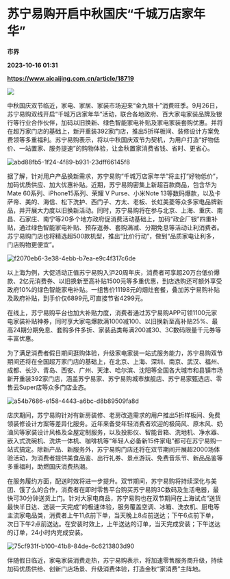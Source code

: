 # 苏宁易购开启中秋国庆“千城万店家年华”
**市界**

**2023-10-16 01:31**

**https://www.aicaijing.com.cn/article/18719**

![](https://cdn.aicaijing.com.cn/img/6209d590-5c1e-11ee-81b7-0f17ba387541/jpg)

中秋国庆双节临近，家电、家居、家装市场迎来“金九银十”消费旺季。9月26日，苏宁易购双线开启“千城万店家年华”活动，联合各地政府、百大家电家装品牌及银行等行业合作伙伴，加码以旧换新、绿色智能家电补贴及家电家装套购优惠。并将在超万家门店的基础上，新开重装392家门店，推出5折样板间、装修设计方案免费领等多重福利。苏宁易购表示，将以中秋国庆双节为契机，为用户打造“好物低价、一站置家、服务提速”的购物体验，让金秋置家消费省钱、省时、更省心。

![abd88fb5-1f24-4f89-b931-23dff66145f8](https://cdn.aicaijing.com.cn/img/08784ca0-5c1e-11ee-81b7-0f17ba387541/image.jpeg)

据了解，针对用户产品换新需求，苏宁易购“千城万店家年华”将主打“好物低价”，加码优质供应、加大优惠补贴。近期，苏宁易购密集上新超百款商品，包含华为Mate 60系列、iPhone15系列、荣耀 V Purse、小米Note 13等数码爆款，以及卡萨帝、美的、海信、松下洗护、西门子、方太、老板、长虹美菱等众多家电品牌新品，并开展大力度以旧换新活动。同时，苏宁易购将在参与北京、上海、重庆、南昌、石家庄、南宁等20多个地方政府促消费活动基础上，加码“政企厂银”四重补贴，通过绿色智能家电补贴、预存返券、套购满减、分期免息等活动让利消费者。苏宁易购门店也将精选超500款机型，推出“比价行动”，做到“品质家电让利多，门店购物更便宜”。

![f2070eb6-3e38-4ebb-b7ea-e9c4f317c6de](https://cdn.aicaijing.com.cn/img/0879fa50-5c1e-11ee-81b7-0f17ba387541/image.jpeg)

以上海为例，大促活动正值苏宁易购入沪20周年庆，消费者可享超20万台低价爆款、2亿元消费券、以旧换新至高补贴1500元等多重优惠，到店选购还可额外享受政府10%的绿色智能家电补贴。一组售价11198元的烟灶套餐，叠加苏宁易购补贴及政府补贴，到手价仅6899元,可直接节省4299元。

在线上，苏宁易购平台也加大补贴力度，消费者通过苏宁易购APP可领1100元家电家装补贴神券，同时享大家电爆款满1000减100、以旧换新至高补贴25%、最高24期分期免息、套购多件多折、家装品类每满200减30、3C数码限量千元券等丰富优惠。

为了满足消费者假日期间逛购体验，升级家电家装一站式服务能力，苏宁易购双节期间还将在全国超万家门店的基础上，在北京、上海、深圳、南京、武汉、福州、成都、长沙、青岛、西安、广州、天津、哈尔滨、沈阳等全国各大城市和县镇市场新开重装392家门店，涵盖苏宁易家、苏宁易购城市旗舰店、苏宁易家甄选店、零售云Super店等众多门店业态。

![a54b7686-e158-4443-a6bc-d8b89509fa8d](https://cdn.aicaijing.com.cn/img/0879d340-5c1e-11ee-81b7-0f17ba387541/image.jpeg)

店庆期间，苏宁易购针对有新房装修、老房改造需求的用户推出5折样板间、免费领装修设计方案等差异化服务。近年来备受年轻消费者欢迎的极简风、原木风、奶油风等家装设计风格及全屋定制服务，以及投影仪、智能音箱、洗地机、净水器、嵌入式洗碗机、洗烘一体机、咖啡机等“年轻人必备新15件家电”都可在苏宁易购一站式搞定。除新产品、新服务外，苏宁易购门店还将在双节期间开展超2000场体验活动，为消费者提供美食品鉴、出行礼券、景点游玩、免费音乐节、新品品鉴等多重福利，助燃国庆消费热潮。

在服务履约方面，配送时效将进一步提升。双节期间，苏宁易购将持续深化与美团、饿了么的合作，消费者在即时零售平台购买苏宁易购3C数码及生活电器，最快可30分钟送货上门。针对大家电商品，苏宁易购也在双节期间在上海试点“送货最快半日达、送装一天完成”的极速体验，服务覆盖空调、冰箱、洗衣机、厨电等主流家电品类，消费者上午11点前下单，当天晚上8点前送达；下午6点前下单，次日下午2点前送达。在安装时效上，上午送达的订单，当天完成安装；下午送达的订单，24小时内完成安装。

![75cf931f-b100-41b8-84de-6c6213803d90](https://cdn.aicaijing.com.cn/img/087a2160-5c1e-11ee-81b7-0f17ba387541/image.jpeg)

伴随假日临近，家电家装消费走热，苏宁易购表示，将加速零售服务商升级，持续加码优质供给、创新门店场景、升级消费体验，打造金秋“家消费”主阵地。